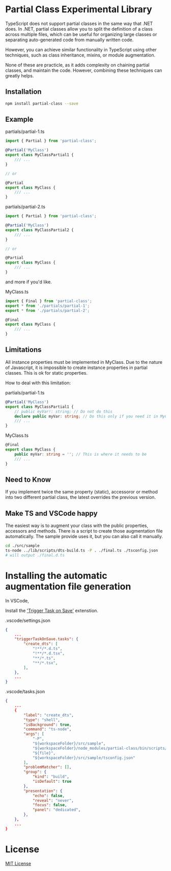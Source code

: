 # Partial Class Experimental Library

TypeScript does not support partial classes in the same way that .NET does. In .NET, partial classes allow you to split the definition of a class across multiple files, which can be useful for organizing large classes or separating auto-generated code from manually written code.

However, you can achieve similar functionality in TypeScript using other techniques, such as class inheritance, mixins, or module augmentation. 

None of these are practicle, as it adds complexity on chaining partial classes, and maintain the code. However, combining these techniques can greatly helps.

## Installation

```bash
npm install partial-class --save
```

## Example

partials/partial-1.ts
```ts
import { Partial } from 'partial-class';

@Partial('MyClass')
export class MyClassPartial1 {
	/// ...
}

// or

@Partial
export class MyClass {
	/// ...
}
```

partials/partial-2.ts
```ts
import { Partial } from 'partial-class';

@Partial('MyClass')
export class MyClassPartial2 {
	/// ...
}

// or

@Partial
export class MyClass {
	/// ...
}
```

and more if you'd like.

MyClass.ts
```ts
import { Final } from 'partial-class';
export * from './partials/partial-1';
export * from './partials/partial-2';

@Final
export class MyClass {
	/// ...
}
```

## Limitations

All instance properties must be implemented in MyClass. Due to the nature of Javascript, it is impossible to create instance properties in partial classes. This is ok for static properties.

How to deal with this limitation:

partials/partial-1.ts
```ts
@Partial('MyClass')
export class MyClassPartial1 {
	// public myVar!: string; // Do not do this
	declare public myVar: string; // Do this only if you need it in MyClassPartial1 class
	/// ...
}
```

MyClass.ts
```ts
@Final
export class MyClass {
	public myVar: string = ''; // This is where it needs to be
	/// ...
}
```

## Need to Know

If you implement twice the same property (static), accessoror or method into two different partial class, the latest overrides the previous version.

## Make TS and VSCode happy

The easiest way is to augment your class with the public properties, accessors and methods. There is a script to create those augmentation file automatically. The sample provide uses it, but you can also call it manually.

```bash
cd ./src/sample
ts-node ../lib/scripts/dts-build.ts -P . ./final.ts ./tsconfig.json
# will output ./final.d.ts
```

# Installing the automatic augmentation file generation

In VSCode,

Install the ['Trigger Task on Save'](https://marketplace.visualstudio.com/items?itemName=Gruntfuggly.triggertaskonsave) extenstion.

.vscode/settings.json
```json
{
	...
	"triggerTaskOnSave.tasks": {
		"create_dts": [
			"!**/*.d.ts",
			"!**/*.d.tsx",
			"**/*.ts",
			"**/*.tsx",
		],
	},
	...
}
```

.vscode/tasks.json
```json
{
	...
	{
		"label": "create_dts",
		"type": "shell",
		"isBackground": true,
		"command": "ts-node",
		"args": [
			"-P",
			"${workspaceFolder}/src/sample",
			"${workspaceFolder}/node_modules/partial-class/bin/scripts/dts-build.js",
			"${file}",
			"${workspaceFolder}/src/sample/tsconfig.json"
		],
		"problemMatcher": [],
		"group": {
			"kind": "build",
			"isDefault": true
		},
		"presentation": {
			"echo": false,
			"reveal": "never",
			"focus": false,
			"panel": "dedicated",
		},
	},
	...
}
```

# License
[MIT License](LICENSE)
